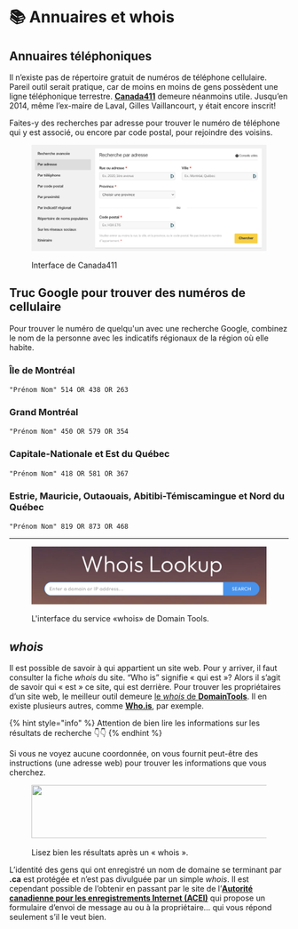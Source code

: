 # 📚 Annuaires et whois

## Annuaires téléphoniques

Il n’existe pas de répertoire gratuit de numéros de téléphone cellulaire. Pareil outil serait pratique, car de moins en moins de gens possèdent une ligne téléphonique terrestre. [**Canada411**](https://www.fr.canada411.ca/search/address.html) demeure néanmoins utile. Jusqu’en 2014, même l’ex-maire de Laval, Gilles Vaillancourt, y était encore inscrit!

Faites-y des recherches par adresse pour trouver le numéro de téléphone qui y est associé, ou encore par code postal, pour rejoindre des voisins.

<figure><img src="../.gitbook/assets/ canada411.png" alt="" width="563"><figcaption><p>Interface de Canada411</p></figcaption></figure>

## Truc Google pour trouver des numéros de cellulaire

Pour trouver le numéro de quelqu'un avec une recherche Google, combinez le nom de la personne avec les indicatifs régionaux de la région où elle habite.

### Île de Montréal

```
"Prénom Nom" 514 OR 438 OR 263
```

### Grand Montréal

```
"Prénom Nom" 450 OR 579 OR 354
```

### Capitale-Nationale et Est du Québec

```
"Prénom Nom" 418 OR 581 OR 367
```

### Estrie, Mauricie, Outaouais, Abitibi-Témiscamingue et Nord du Québec

```
"Prénom Nom" 819 OR 873 OR 468
```

***

<figure><img src="../.gitbook/assets/whois.png" alt=""><figcaption><p>L'interface du service «whois» de Domain Tools.</p></figcaption></figure>

## _whois_

Il est possible de savoir à qui appartient un site web. Pour y arriver, il faut consulter la fiche _whois_ du site. “Who is” signifie « qui est »? Alors il s’agit de savoir qui « est » ce site, qui est derrière. Pour trouver les propriétaires d’un site web, le meilleur outil demeure [le _whois_ de **DomainTools**](https://whois.domaintools.com/). Il en existe plusieurs autres, comme [**Who.is**](http://who.is/), par exemple.

{% hint style="info" %}
Attention de bien lire les informations sur les résultats de recherche 👇👇
{% endhint %}

Si vous ne voyez aucune coordonnée, on vous fournit peut-être des instructions (une adresse web) pour trouver les informations que vous cherchez.

<figure><img src="https://miro.medium.com/v2/resize:fit:1400/1*Rqcp4F2Md2jS9FDyh49c0w.png" alt="" height="96" width="700"><figcaption><p>Lisez bien les résultats après un « whois ».</p></figcaption></figure>

L’identité des gens qui ont enregistré un nom de domaine se terminant par **.ca** est protégée et n’est pas divulguée par un simple _whois_. Il est cependant possible de l’obtenir en passant par le site de l’[**Autorité canadienne pour les enregistrements Internet (ACEI)**](https://acei.ca/noms-de-domaine-ca/whois) qui propose un formulaire d’envoi de message au ou à la propriétaire… qui vous répond seulement s’il le veut bien.

